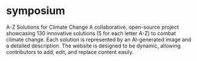 # symposium
A-Z Solutions for Climate Change A collaborative, open-source project showcasing 130 innovative solutions (5 for each letter A-Z) to combat climate change. Each solution is represented by an AI-generated image and a detailed description. The website is designed to be dynamic, allowing contributors to add, edit, and replace content easily.
